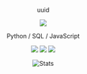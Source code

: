 <p align="center">
  uuid
</p>

<p align="center">
  <img src="https://discord.c99.nl/widget/theme-4/1237082383962996800.png">
</p>

<p align="center">
  Python / SQL / JavaScript
</p>

<p align="center">
  <img src="https://komarev.com/ghpvc/?username=33uuid&label=Profile%20views&color=000000&style=for-the-badge"/>
  <img src="https://img.shields.io/github/followers/33uuid?color=black&style=for-the-badge&logo=github&label=Follows"/>
  <img src="https://img.shields.io/github/stars/33uuid?color=black&style=for-the-badge&logo=github&label=Stars"/>
</p>

<p align="center">
  <img src="https://github-readme-stats.vercel.app/api?username=33uuid&show_icons=true&theme=transparent&hide_border=true&text_color=CCCCCC&title_color=CCCCCC&icon_color=CCCCCC" alt="Stats">
</p>
